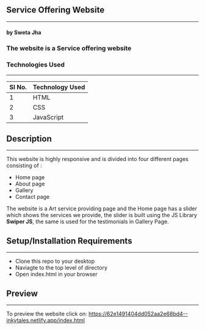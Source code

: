 ## Service Offering Website
<hr>

#### by Sweta Jha

### The website is a Service offering website

### Technologies Used
<hr>


| Sl No.        | Technology Used|  
| ------------- | ------------- |
| 1        | HTML     |
| 2        |CSS        |
| 3        | JavaScript        |


## Description
<hr>

This website is highly responsive and is divided into four different pages consisting of :
* Home page
* About page
* Gallery
* Contact page

The website is a Art service providing page and the Home page has a slider which shows the services we provide, the slider is built using the JS Library **Swiper JS**, the same is used for the testimonials in Gallery Page.

## Setup/Installation Requirements
<hr>

* Clone this repo to your desktop
* Naviagte to the top level of directory
* Open index.html in your browser

## Preview
<hr>

To preview the website click on: https://62e1491404dd052aa2e68bd4--inkytales.netlify.app/index.html



